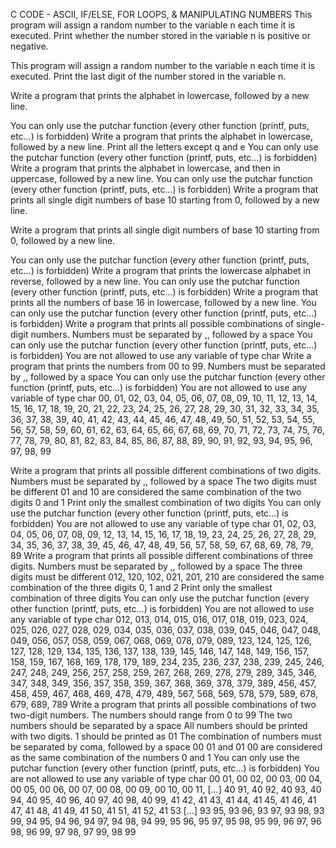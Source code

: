 C CODE - ASCII, IF/ELSE, FOR LOOPS, & MANIPULATING NUMBERS
This program will assign a random number to the variable n each time it is executed. Print whether the number stored in the variable n is positive or negative.

This program will assign a random number to the variable n each time it is executed. Print the last digit of the number stored in the variable n.

Write a program that prints the alphabet in lowercase, followed by a new line.

You can only use the putchar function (every other function (printf, puts, etc…) is forbidden)
Write a program that prints the alphabet in lowercase, followed by a new line.
Print all the letters except q and e
You can only use the putchar function (every other function (printf, puts, etc…) is forbidden)
Write a program that prints the alphabet in lowercase, and then in uppercase, followed by a new line.
You can only use the putchar function (every other function (printf, puts, etc…) is forbidden)
Write a program that prints all single digit numbers of base 10 starting from 0, followed by a new line.

Write a program that prints all single digit numbers of base 10 starting from 0, followed by a new line.

You can only use the putchar function (every other function (printf, puts, etc…) is forbidden)
Write a program that prints the lowercase alphabet in reverse, followed by a new line.
You can only use the putchar function (every other function (printf, puts, etc…) is forbidden)
Write a program that prints all the numbers of base 16 in lowercase, followed by a new line.
You can only use the putchar function (every other function (printf, puts, etc…) is forbidden)
Write a program that prints all possible combinations of single-digit numbers.
Numbers must be separated by ,, followed by a space
You can only use the putchar function (every other function (printf, puts, etc…) is forbidden)
You are not allowed to use any variable of type char
Write a program that prints the numbers from 00 to 99.
Numbers must be separated by ,, followed by a space
You can only use the putchar function (every other function (printf, puts, etc…) is forbidden)
You are not allowed to use any variable of type char
00, 01, 02, 03, 04, 05, 06, 07, 08, 09, 10, 11, 12, 13, 14, 15, 16, 17, 18, 19, 20, 21, 22, 23, 24, 25, 26, 27, 28, 29, 30, 31, 32, 33, 34, 35, 36, 37, 38, 39, 40, 41, 42, 43, 44, 45, 46, 47, 48, 49, 50, 51, 52, 53, 54, 55, 56, 57, 58, 59, 60, 61, 62, 63, 64, 65, 66, 67, 68, 69, 70, 71, 72, 73, 74, 75, 76, 77, 78, 79, 80, 81, 82, 83, 84, 85, 86, 87, 88, 89, 90, 91, 92, 93, 94, 95, 96, 97, 98, 99

Write a program that prints all possible different combinations of two digits.
Numbers must be separated by ,, followed by a space
The two digits must be different
01 and 10 are considered the same combination of the two digits 0 and 1
Print only the smallest combination of two digits
You can only use the putchar function (every other function (printf, puts, etc…) is forbidden)
You are not allowed to use any variable of type char 01, 02, 03, 04, 05, 06, 07, 08, 09, 12, 13, 14, 15, 16, 17, 18, 19, 23, 24, 25, 26, 27, 28, 29, 34, 35, 36, 37, 38, 39, 45, 46, 47, 48, 49, 56, 57, 58, 59, 67, 68, 69, 78, 79, 89
Write a program that prints all possible different combinations of three digits.
Numbers must be separated by ,, followed by a space
The three digits must be different
012, 120, 102, 021, 201, 210 are considered the same combination of the three digits 0, 1 and 2
Print only the smallest combination of three digits
You can only use the putchar function (every other function (printf, puts, etc…) is forbidden)
You are not allowed to use any variable of type char 012, 013, 014, 015, 016, 017, 018, 019, 023, 024, 025, 026, 027, 028, 029, 034, 035, 036, 037, 038, 039, 045, 046, 047, 048, 049, 056, 057, 058, 059, 067, 068, 069, 078, 079, 089, 123, 124, 125, 126, 127, 128, 129, 134, 135, 136, 137, 138, 139, 145, 146, 147, 148, 149, 156, 157, 158, 159, 167, 168, 169, 178, 179, 189, 234, 235, 236, 237, 238, 239, 245, 246, 247, 248, 249, 256, 257, 258, 259, 267, 268, 269, 278, 279, 289, 345, 346, 347, 348, 349, 356, 357, 358, 359, 367, 368, 369, 378, 379, 389, 456, 457, 458, 459, 467, 468, 469, 478, 479, 489, 567, 568, 569, 578, 579, 589, 678, 679, 689, 789
Write a program that prints all possible combinations of two two-digit numbers.
The numbers should range from 0 to 99
The two numbers should be separated by a space
All numbers should be printed with two digits. 1 should be printed as 01
The combination of numbers must be separated by coma, followed by a space
00 01 and 01 00 are considered as the same combination of the numbers 0 and 1
You can only use the putchar function (every other function (printf, puts, etc…) is forbidden)
You are not allowed to use any variable of type char 00 01, 00 02, 00 03, 00 04, 00 05, 00 06, 00 07, 00 08, 00 09, 00 10, 00 11, [...] 40 91, 40 92, 40 93, 40 94, 40 95, 40 96, 40 97, 40 98, 40 99, 41 42, 41 43, 41 44, 41 45, 41 46, 41 47, 41 48, 41 49, 41 50, 41 51, 41 52, 41 53 [...] 93 95, 93 96, 93 97, 93 98, 93 99, 94 95, 94 96, 94 97, 94 98, 94 99, 95 96, 95 97, 95 98, 95 99, 96 97, 96 98, 96 99, 97 98, 97 99, 98 99